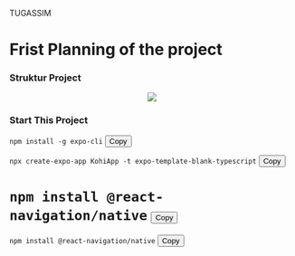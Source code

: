 TUGASSIM

# Frist Planning of the project


### Struktur Project
<div align="center">
  <img src="https://github.com/theproject13/TugasProject_SIM/blob/main/struktur_project.png&" />
</div>


### Start This Project

`npm install -g expo-cli` <button onclick="navigator.clipboard.writeText('npm install -g expo-cli')">Copy</button>

`npx create-expo-app KohiApp -t expo-template-blank-typescript` <button onclick="navigator.clipboard.writeText('npm install -g expo-cli')">Copy</button>

`npm install @react-navigation/native` <button onclick="navigator.clipboard.writeText('npm install -g expo-cli')">Copy</button>
=======
`npm install @react-navigation/native` <button onclick="navigator.clipboard.writeText('npm install -g expo-cli')">Copy</button>


